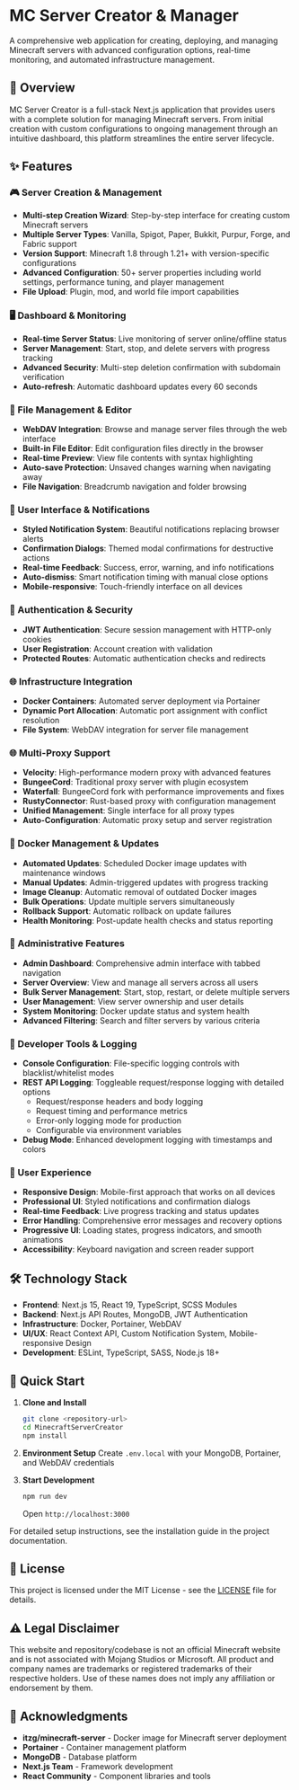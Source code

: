 # MC Server Creator & Manager

A comprehensive web application for creating, deploying, and managing Minecraft servers with advanced configuration options, real-time monitoring, and automated infrastructure management.

## 🚀 Overview

MC Server Creator is a full-stack Next.js application that provides users with a complete solution for managing Minecraft servers. From initial creation with custom configurations to ongoing management through an intuitive dashboard, this platform streamlines the entire server lifecycle.

## ✨ Features

### 🎮 Server Creation & Management
- **Multi-step Creation Wizard**: Step-by-step interface for creating custom Minecraft servers
- **Multiple Server Types**: Vanilla, Spigot, Paper, Bukkit, Purpur, Forge, and Fabric support
- **Version Support**: Minecraft 1.8 through 1.21+ with version-specific configurations
- **Advanced Configuration**: 50+ server properties including world settings, performance tuning, and player management
- **File Upload**: Plugin, mod, and world file import capabilities

### 🖥️ Dashboard & Monitoring
- **Real-time Server Status**: Live monitoring of server online/offline status
- **Server Management**: Start, stop, and delete servers with progress tracking
- **Advanced Security**: Multi-step deletion confirmation with subdomain verification
- **Auto-refresh**: Automatic dashboard updates every 60 seconds

### 📁 File Management & Editor
- **WebDAV Integration**: Browse and manage server files through the web interface
- **Built-in File Editor**: Edit configuration files directly in the browser
- **Real-time Preview**: View file contents with syntax highlighting
- **Auto-save Protection**: Unsaved changes warning when navigating away
- **File Navigation**: Breadcrumb navigation and folder browsing

### 💬 User Interface & Notifications
- **Styled Notification System**: Beautiful notifications replacing browser alerts
- **Confirmation Dialogs**: Themed modal confirmations for destructive actions
- **Real-time Feedback**: Success, error, warning, and info notifications
- **Auto-dismiss**: Smart notification timing with manual close options
- **Mobile-responsive**: Touch-friendly interface on all devices

### 🔐 Authentication & Security
- **JWT Authentication**: Secure session management with HTTP-only cookies
- **User Registration**: Account creation with validation
- **Protected Routes**: Automatic authentication checks and redirects

### 🌐 Infrastructure Integration
- **Docker Containers**: Automated server deployment via Portainer
- **Dynamic Port Allocation**: Automatic port assignment with conflict resolution
- **File System**: WebDAV integration for server file management

### 🌐 Multi-Proxy Support
- **Velocity**: High-performance modern proxy with advanced features
- **BungeeCord**: Traditional proxy server with plugin ecosystem
- **Waterfall**: BungeeCord fork with performance improvements and fixes
- **RustyConnector**: Rust-based proxy with configuration management
- **Unified Management**: Single interface for all proxy types
- **Auto-Configuration**: Automatic proxy setup and server registration

### 🐳 Docker Management & Updates
- **Automated Updates**: Scheduled Docker image updates with maintenance windows
- **Manual Updates**: Admin-triggered updates with progress tracking
- **Image Cleanup**: Automatic removal of outdated Docker images
- **Bulk Operations**: Update multiple servers simultaneously
- **Rollback Support**: Automatic rollback on update failures
- **Health Monitoring**: Post-update health checks and status reporting

### 👑 Administrative Features
- **Admin Dashboard**: Comprehensive admin interface with tabbed navigation
- **Server Overview**: View and manage all servers across all users
- **Bulk Server Management**: Start, stop, restart, or delete multiple servers
- **User Management**: View server ownership and user details
- **System Monitoring**: Docker update status and system health
- **Advanced Filtering**: Search and filter servers by various criteria

### 🔧 Developer Tools & Logging
- **Console Configuration**: File-specific logging controls with blacklist/whitelist modes
- **REST API Logging**: Toggleable request/response logging with detailed options
  - Request/response headers and body logging
  - Request timing and performance metrics
  - Error-only logging mode for production
  - Configurable via environment variables
- **Debug Mode**: Enhanced development logging with timestamps and colors

### 🎨 User Experience
- **Responsive Design**: Mobile-first approach that works on all devices
- **Professional UI**: Styled notifications and confirmation dialogs
- **Real-time Feedback**: Live progress tracking and status updates
- **Error Handling**: Comprehensive error messages and recovery options
- **Progressive UI**: Loading states, progress indicators, and smooth animations
- **Accessibility**: Keyboard navigation and screen reader support

## 🛠️ Technology Stack

- **Frontend**: Next.js 15, React 19, TypeScript, SCSS Modules
- **Backend**: Next.js API Routes, MongoDB, JWT Authentication
- **Infrastructure**: Docker, Portainer, WebDAV
- **UI/UX**: React Context API, Custom Notification System, Mobile-responsive Design
- **Development**: ESLint, TypeScript, SASS, Node.js 18+

## 🚦 Quick Start

1. **Clone and Install**
   ```bash
   git clone <repository-url>
   cd MinecraftServerCreator
   npm install
   ```

2. **Environment Setup**
   Create `.env.local` with your MongoDB, Portainer, and WebDAV credentials

3. **Start Development**
   ```bash
   npm run dev
   ```
   Open `http://localhost:3000`

For detailed setup instructions, see the installation guide in the project documentation.

## 📝 License

This project is licensed under the MIT License - see the [LICENSE](./LICENSE) file for details.

## ⚠️ Legal Disclaimer

This website and repository/codebase is not an official Minecraft website and is not associated with Mojang Studios or Microsoft. All product and company names are trademarks or registered trademarks of their respective holders. Use of these names does not imply any affiliation or endorsement by them.

## 🙏 Acknowledgments

- **itzg/minecraft-server** - Docker image for Minecraft server deployment
- **Portainer** - Container management platform
- **MongoDB** - Database platform
- **Next.js Team** - Framework development
- **React Community** - Component libraries and tools